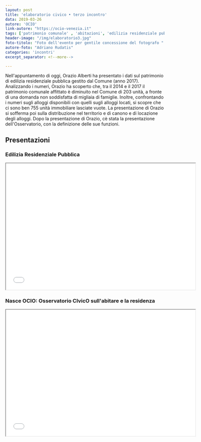 ```yaml
---
layout: post
title: 'elaboratorio civico • terzo incontro'
data: 2019-03-26
autore: 'OCIO'
link-autore: "https://ocio-venezia.it"
tags: ['patrimonio comunale' , 'abitazioni', 'edilizia residenziale pubblica']
header-image: "/img/elaboratorio3.jpg"
foto-titolo: "Foto dell'evento per gentile concessione del fotografo "
autore-foto: "Adriano Rudatis"
categories: 'incontri'
excerpt_separator: <!--more-->

---
```

Nell'appuntamento di oggi, Orazio Alberti ha presentato i dati sul patrimonio di edilizia residenziale pubblica gestito dal Comune (anno 2017). Analizzando i numeri, Orazio ha scoperto che, tra il 2014 e il 2017 il patrimonio comunale affittato è diminuito nel Comune di 203 unità, a fronte di una domanda non soddisfatta di migliaia di famiglie. Inoltre, confrontando i numeri sugli alloggi disponibili con quelli sugli alloggi locati, si scopre che ci sono ben 755 unità immobiliare lasciate vuote. La presentazione di Orazio si sofferma poi sulla distribuzione nel territorio e di canono e di locazione degli alloggi. Dopo la presentazione di Orazio, cè stata la presentazione dell'Osservatorio, con la definizione delle sue funzioni.<!--more-->


## Presentazioni

### Edilizia Residenziale Pubblica

<iframe src="/files/2019-03-26_slides-patrimonio-comunale-abitazioni.pdf" width="600" height="400"></iframe>


### Nasce OCIO: Osservatorio CIvicO sull'abitare e la residenza

<iframe src="/files/2019-03-26_slides-nasce-ocio.pdf" width="600" height="400"></iframe>
